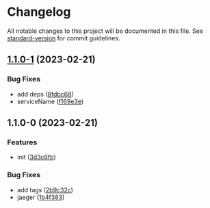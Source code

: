 # Changelog

All notable changes to this project will be documented in this file. See [standard-version](https://github.com/conventional-changelog/standard-version) for commit guidelines.

## [1.1.0-1](https://github.com/Koatty/koatty_jaeger/compare/v1.1.0-0...v1.1.0-1) (2023-02-21)


### Bug Fixes

* add deps ([8fdbc68](https://github.com/Koatty/koatty_jaeger/commit/8fdbc68221ce40d53eb45827b88b9eaf7eabbc76))
* serviceName ([f169e3e](https://github.com/Koatty/koatty_jaeger/commit/f169e3ede3fac3cd92b5d69720f30830f0888d5f))

## 1.1.0-0 (2023-02-21)


### Features

* init ([3d3c6fb](https://github.com/Koatty/koatty_jaeger/commit/3d3c6fb304b8803e0ba50ffaee438b38300949c9))


### Bug Fixes

* add tags ([2b9c32c](https://github.com/Koatty/koatty_jaeger/commit/2b9c32c2f72b50a98b91d532c70ad71f844db90c))
* jaeger ([1b4f383](https://github.com/Koatty/koatty_jaeger/commit/1b4f3837cdda5922fe24019efc9ae5431b0a9c92))
